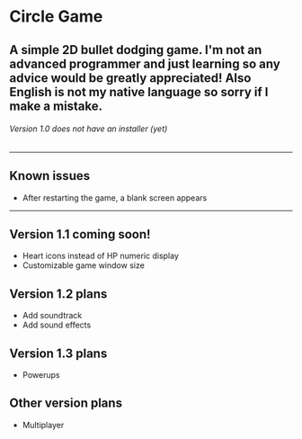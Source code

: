 # Circle Game
A simple 2D bullet dodging game. I'm not an advanced programmer and just learning so any advice would be greatly appreciated! Also English is not my native language so sorry if I make a mistake.
---
###### Version 1.0 does not have an installer (yet)

---

## Known issues
- After restarting the game, a blank screen appears

---

## Version 1.1 coming soon!
- Heart icons instead of HP numeric display
- Customizable game window size

## Version 1.2 plans
- Add soundtrack
- Add sound effects

## Version 1.3 plans
- Powerups

## Other version plans
- Multiplayer

